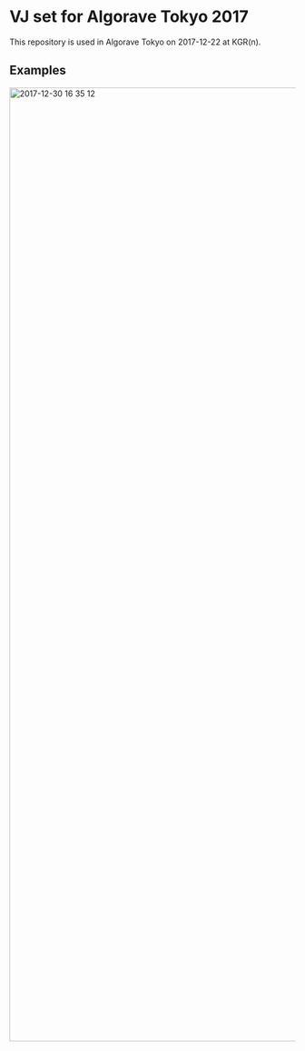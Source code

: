 # VJ set for Algorave Tokyo 2017

This repository is used in Algorave Tokyo on 2017-12-22 at KGR(n).


## Examples

<img width="1680" alt="2017-12-30 16 35 12" src="https://user-images.githubusercontent.com/1403842/34452308-b6c632e0-ed7f-11e7-9a2c-d788d17939cc.png">

